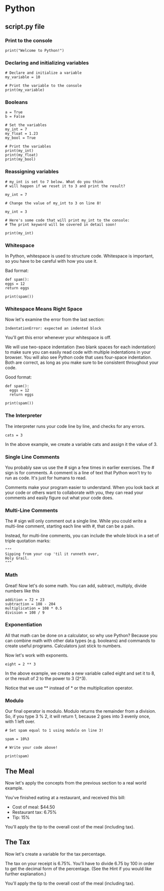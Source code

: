 # Python

## script.py file

### Print to the console
```
print("Welcome to Python!")
```
### Declaring and initializing variables

```
# Declare and initialize a variable
my_variable = 10

# Print the variable to the console
print(my_variable)
```
### Booleans

```
a = True
b = False
```

```
# Set the variables
my_int = 7
my_float = 1.23
my_bool = True

# Print the variables
print(my_int)
print(my_float)
print(my_bool)
```

### Reassigning variables

```
# my_int is set to 7 below. What do you think
# will happen if we reset it to 3 and print the result?

my_int = 7

# Change the value of my_int to 3 on line 8!

my_int = 3

# Here's some code that will print my_int to the console:
# The print keyword will be covered in detail soon!

print(my_int)
```

### Whitespace

In Python, whitespace is used to structure code. Whitespace is important, so you have to be careful with how you use it.

Bad format:
```
def spam():
eggs = 12
return eggs
        
print(spam())
```

### Whitespace Means Right Space

Now let's examine the error from the last section:

```
IndentationError: expected an indented block
```

You'll get this error whenever your whitespace is off.

We will use two-space indentation (two blank spaces for each indentation) to make sure you can easily read code with multiple indentations in your browser. You will also see Python code that uses four-space indentation. Both are correct, as long as you make sure to be consistent throughout your code.

Good format:
```
def spam():
  eggs = 12
  return eggs
        
print(spam())
```

### The Interpreter

The interpreter runs your code line by line, and checks for any errors.

```
cats = 3
```

In the above example, we create a variable cats and assign it the value of 3.

### Single Line Comments

You probably saw us use the # sign a few times in earlier exercises. The # sign is for comments. A comment is a line of text that Python won't try to run as code. It's just for humans to read.

Comments make your program easier to understand. When you look back at your code or others want to collaborate with you, they can read your comments and easily figure out what your code does.

### Multi-Line Comments

The # sign will only comment out a single line. While you could write a multi-line comment, starting each line with #, that can be a pain.

Instead, for multi-line comments, you can include the whole block in a set of triple quotation marks:

```
"""
Sipping from your cup 'til it runneth over,
Holy Grail.
"""
```
### Math

Great! Now let's do some math. You can add, subtract, multiply, divide numbers like this

```
addition = 72 + 23
subtraction = 108 - 204
multiplication = 108 * 0.5
division = 108 / 9
```

### Exponentiation

All that math can be done on a calculator, so why use Python? Because you can combine math with other data types (e.g. booleans) and commands to create useful programs. Calculators just stick to numbers.

Now let's work with exponents.

```
eight = 2 ** 3
```

In the above example, we create a new variable called eight and set it to 8, or the result of 2 to the power to 3 (2^3).

Notice that we use ** instead of * or the multiplication operator.

### Modulo

Our final operator is modulo. Modulo returns the remainder from a division. So, if you type 3 % 2, it will return 1, because 2 goes into 3 evenly once, with 1 left over.

```
# Set spam equal to 1 using modulo on line 3!

spam = 10%3

# Write your code above!

print(spam)
```

## The Meal

Now let's apply the concepts from the previous section to a real world example.

You've finished eating at a restaurant, and received this bill:

* Cost of meal: $44.50
* Restaurant tax: 6.75%
* Tip: 15%

You'll apply the tip to the overall cost of the meal (including tax).

## The Tax

Now let's create a variable for the tax percentage.

The tax on your receipt is 6.75%. You'll have to divide 6.75 by 100 in order to get the decimal form of the percentage. (See the Hint if you would like further explanation.)

You'll apply the tip to the overall cost of the meal (including tax).
